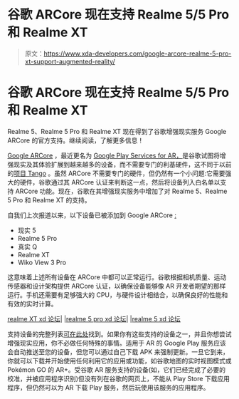 # 谷歌 ARCore 现在支持 Realme 5/5 Pro 和 Realme XT

> 原文：<https://www.xda-developers.com/google-arcore-realme-5-pro-xt-support-augmented-reality/>

# 谷歌 ARCore 现在支持 Realme 5/5 Pro 和 Realme XT

Realme 5、Realme 5 Pro 和 Realme XT 现在得到了谷歌增强现实服务 Google ARCore 的官方支持。继续阅读，了解更多信息！

[Google ARCore](https://www.xda-developers.com/tag/arcore) ，最近更名为 [Google Play Services for AR，](https://www.xda-developers.com/google-play-services-for-ar-rog-phone-ii-redmi-k20-pro-xperia-5-realme-5-galaxy-a50s-a90-tab-s6/)是谷歌试图将增强现实及其体验扩展到越来越多的设备，而不需要专门的利基硬件，这不同于以前的[项目 Tango](https://www.xda-developers.com/project-tango-dead-google-arcore/) 。虽然 ARCore 不需要专门的硬件，但仍然有一个小问题:它需要强大的硬件，谷歌通过其 ARCore 认证来判断这一点，然后将设备列入白名单以支持 ARCore 功能。现在，谷歌在其增强现实服务中增加了对 Realme 5、Realme 5 Pro 和 Realme XT 的支持。

自我们上次报道以来，以下设备已被添加到 Google ARCore [:](https://www.xda-developers.com/samsung-galaxy-fold-oneplus-7t-7t-pro-arcore/)

*   现实 5
*   Realme 5 Pro
*   真实 Q
*   Realme XT
*   Wiko View 3 Pro

这意味着上述所有设备在 ARCore 中都可以正常运行。谷歌根据相机质量、运动传感器和设计架构提供 ARCore 认证，以确保设备能够像 AR 开发者期望的那样运行。手机还需要有足够强大的 CPU，与硬件设计相结合，以确保良好的性能和有效的实时计算。

[realme XT xd 论坛](https://forum.xda-developers.com/realme-xt)| |[realme 5 pro xd 论坛](https://forum.xda-developers.com/realme-5-pro)| |[realme 5 xd 论坛](https://forum.xda-developers.com/realme-5)

支持设备的完整列表[可在此处](https://developers.google.com/ar/discover/supported-devices)找到。如果你有这些支持的设备之一，并且你想尝试增强现实应用，你不必做任何特殊的事情。适用于 AR 的 Google Play 服务应该会自动推送至您的设备，但您可以通过自己下载 APK 来强制更新。一旦它到来，你就可以下载并开始使用任何利用它的应用或功能，如谷歌地图的实时视图模式或 Pokémon GO 的 AR+。受谷歌 AR 服务支持的设备(如，它们已经完成了必要的校准，并被应用程序识别)但没有列在谷歌的网页上，不能从 Play Store 下载应用程序，但仍然可以为 AR 下载 Play 服务，然后玩使用该服务的应用程序。